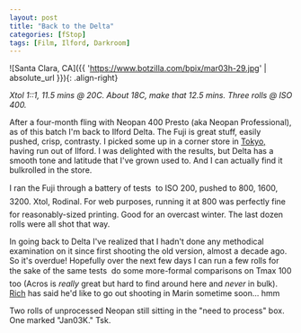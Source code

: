 ```yaml
---
layout: post
title: "Back to the Delta"
categories: [fStop]
tags: [Film, Ilford, Darkroom]
---
```



![Santa Clara, CA]({{ 'https://www.botzilla.com/bpix/mar03h-29.jpg' | absolute_url }}){: .align-right}

<i>Xtol 1::1, 11.5 mins @ 20C. About 18C, make that 12.5 mins. Three rolls @ ISO 400.</i>

After a four-month fling with Neopan 400 Presto (aka Neopan Professional), as of this batch I'm back to Ilford Delta. The Fuji is great stuff, easily pushed, crisp, contrasty. I picked some up in a corner store in <a href="../photo/T2002/">Tokyo,</a> having run out of Ilford. I was delighted with the results, but Delta has a smooth tone and latitude that I've grown used to. And I can actually find it bulkrolled in the store.

I ran the Fuji through a battery of tests &#151; to ISO 200, pushed to 800, 1600, 3200. Xtol, Rodinal. For web purposes, running it at 800 was perfectly fine &#151; for reasonably-sized printing. Good for an overcast winter. The last dozen rolls were all shot that way.

In going back to Delta I've realized that I hadn't done any methodical examination on it since first shooting the old version, almost a decade ago. So it's overdue! Hopefully over the next few days I can run a few rolls for the sake of the same tests &#151; do some more-formal comparisons on Tmax 100 too (Acros is <i>really</i> great but hard to find around here and <i>never</i> in bulk). <a href="http://www.contaximages.com/user.php?id=2">Rich</a> has said he'd like to go out shooting in Marin sometime soon... hmm

Two rolls of unprocessed Neopan still sitting in the "need to process" box. One marked "Jan03K." Tsk.

